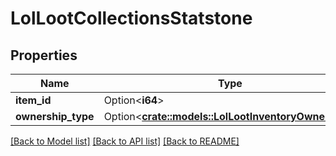 # LolLootCollectionsStatstone

## Properties

Name | Type | Description | Notes
------------ | ------------- | ------------- | -------------
**item_id** | Option<**i64**> |  | [optional]
**ownership_type** | Option<[**crate::models::LolLootInventoryOwnership**](LolLootInventoryOwnership.md)> |  | [optional]

[[Back to Model list]](../README.md#documentation-for-models) [[Back to API list]](../README.md#documentation-for-api-endpoints) [[Back to README]](../README.md)


